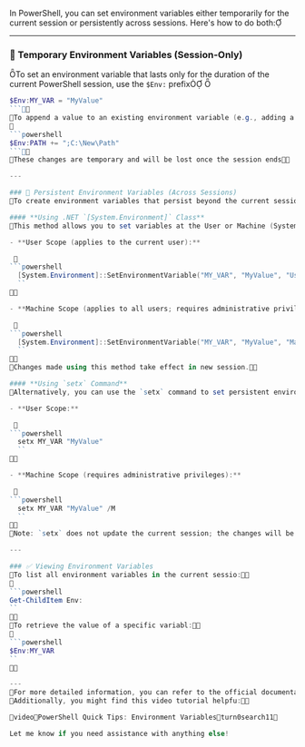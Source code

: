 In PowerShell, you can set environment variables either temporarily for the current session or persistently across sessions. Here's how to do both:

---

### 🔹 Temporary Environment Variables (Session-Only)
To set an environment variable that lasts only for the duration of the current PowerShell session, use the `$Env:` prefix

```powershell
$Env:MY_VAR = "MyValue"
```
To append a value to an existing environment variable (e.g., adding a directory to the `PATH`)

```powershell
$Env:PATH += ";C:\New\Path"
```
These changes are temporary and will be lost once the session ends

---

### 🔸 Persistent Environment Variables (Across Sessions)
To create environment variables that persist beyond the current session, you can use the .NET `[System.Environment]` class or the `setx` comman.

#### **Using .NET `[System.Environment]` Class**
This method allows you to set variables at the User or Machine (System) leve:

- **User Scope (applies to the current user):**

 
```powershell
  [System.Environment]::SetEnvironmentVariable("MY_VAR", "MyValue", "User")
  ``


- **Machine Scope (applies to all users; requires administrative privileges):**

 
```powershell
  [System.Environment]::SetEnvironmentVariable("MY_VAR", "MyValue", "Machine")
  ``

Changes made using this method take effect in new session.

#### **Using `setx` Command**
Alternatively, you can use the `setx` command to set persistent environment variable:

- **User Scope:**

 
```powershell
  setx MY_VAR "MyValue"
  ``


- **Machine Scope (requires administrative privileges):**

 
```powershell
  setx MY_VAR "MyValue" /M
  ``

Note: `setx` does not update the current session; the changes will be available in new session.

---

### ✅ Viewing Environment Variables
To list all environment variables in the current sessio:

```powershell
Get-ChildItem Env:
``

To retrieve the value of a specific variabl:

```powershell
$Env:MY_VAR
``


---
For more detailed information, you can refer to the official documentation on [PowerShell Environment Variables](https://learn.microsoft.com/en-us/powershell/module/microsoft.powershell.core/about/about_environment_variables?view=powershell-7.5.
Additionally, you might find this video tutorial helpfu:

videoPowerShell Quick Tips: Environment Variablesturn0search11

Let me know if you need assistance with anything else! 